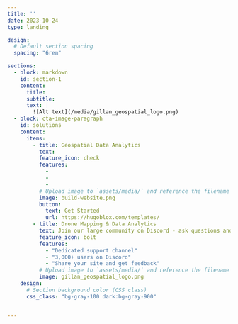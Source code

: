 ```yaml
---
title: ''
date: 2023-10-24
type: landing

design:
  # Default section spacing
  spacing: "6rem"

sections:
  - block: markdown
    id: section-1
    content:
      title: 
      subtitle: 
      text: |
        ![Alt text](/media/gillan_geospatial_logo.png)
  - block: cta-image-paragraph
    id: solutions
    content:
      items:
        - title: Geospatial Data Analytics 
          text: 
          feature_icon: check
          features:
            - 
            - 
            - 
          # Upload image to `assets/media/` and reference the filename here
          image: build-website.png
          button:
            text: Get Started
            url: https://hugoblox.com/templates/
        - title: Drone Mapping & Data Analytics
          text: Join our large community on Discord - ask questions and get live responses
          feature_icon: bolt
          features:
            - "Dedicated support channel"
            - "3,000+ users on Discord"
            - "Share your site and get feedback"
          # Upload image to `assets/media/` and reference the filename here
          image: gillan_geospatial_logo.png
    design:
      # Section background color (CSS class)
      css_class: "bg-gray-100 dark:bg-gray-900"


---
```

